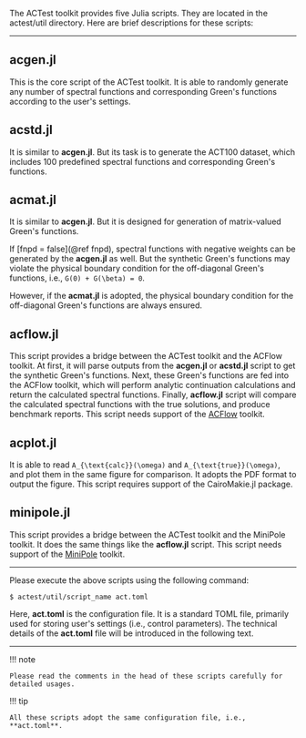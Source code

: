 The ACTest toolkit provides five Julia scripts. They are located in the actest/util directory. Here are brief descriptions for these scripts:

---

## acgen.jl

This is the core script of the ACTest toolkit. It is able to randomly generate any number of spectral functions and corresponding Green's functions according to the user's settings.

## acstd.jl

It is similar to **acgen.jl**. But its task is to generate the ACT100 dataset, which includes 100 predefined spectral functions and corresponding Green's functions.

## acmat.jl

It is similar to **acgen.jl**. But it is designed for generation of matrix-valued Green's functions.

If [fnpd = false](@ref fnpd), spectral functions with negative weights can be generated by the **acgen.jl** as well. But the synthetic Green's functions may violate the physical boundary condition for the off-diagonal Green's functions, i.e., ``G(0) + G(\beta) = 0``.

However, if the **acmat.jl** is adopted, the physical boundary condition for the off-diagonal Green's functions are always ensured.

## acflow.jl

This script provides a bridge between the ACTest toolkit and the ACFlow toolkit. At first, it will parse outputs from the **acgen.jl** or **acstd.jl** script to get the synthetic Green's functions. Next, these Green's functions are fed into the ACFlow toolkit, which will perform analytic continuation calculations and return the calculated spectral functions. Finally, **acflow.jl** script will compare the calculated spectral functions with the true solutions, and produce benchmark reports. This script needs support of the [ACFlow](https://github.com/huangli712/ACFlow) toolkit.

## acplot.jl

It is able to read ``A_{\text{calc}}(\omega)`` and ``A_{\text{true}}(\omega)``, and plot them in the same figure for comparison. It adopts the PDF format to output the figure. This script requires support of the CairoMakie.jl package.

## minipole.jl

This script provides a bridge between the ACTest toolkit and the MiniPole toolkit. It does the same things like the **acflow.jl** script. This script needs support of the [MiniPole](https://github.com/Green-Phys/MiniPole) toolkit.

---

Please execute the above scripts using the following command:

```shell
$ actest/util/script_name act.toml
```

Here, **act.toml** is the configuration file. It is a standard TOML file, primarily used for storing user's settings (i.e., control parameters). The technical details of the **act.toml** file will be introduced in the following text.

---

!!! note

    Please read the comments in the head of these scripts carefully for detailed usages.

!!! tip

    All these scripts adopt the same configuration file, i.e., **act.toml**.
